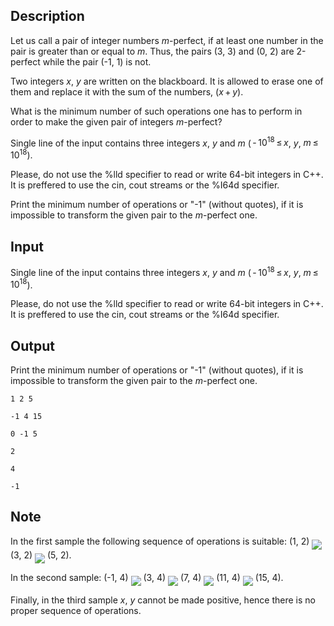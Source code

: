 ## Description

<div><p>Let us call a pair of integer numbers <span class="tex-font-style-it"><span class="tex-span"><i>m</i></span>-perfect</span>, if at least one number in the pair is greater than or equal to <span class="tex-span"><i>m</i></span>. Thus, the pairs (3, 3) and (0, 2) are 2-perfect while the pair (-1, 1) is not.</p><p>Two integers <span class="tex-span"><i>x</i></span>, <span class="tex-span"><i>y</i></span> are written on the blackboard. It is allowed to erase one of them and replace it with the sum of the numbers, <span class="tex-span">(<i>x</i> + <i>y</i>)</span>.</p><p>What is the minimum number of such operations one has to perform in order to make the given pair of integers <span class="tex-span"><i>m</i></span>-perfect?</p></div><div class="input-specification"><p>Single line of the input contains three integers <span class="tex-span"><i>x</i></span>, <span class="tex-span"><i>y</i></span> and <span class="tex-span"><i>m</i></span> (<span class="tex-span"> - 10<sup class="upper-index">18</sup> ≤ <i>x</i></span>, <span class="tex-span"><i>y</i></span>, <span class="tex-span"><i>m</i> ≤ 10<sup class="upper-index">18</sup></span>).</p><p>Please, do not use the <span class="tex-font-style-tt">%lld</span> specifier to read or write 64-bit integers in C++. It is preffered to use the <span class="tex-font-style-tt">cin</span>, <span class="tex-font-style-tt">cout</span> streams or the <span class="tex-font-style-tt">%I64d</span> specifier.</p></div><div class="output-specification"><p>Print the minimum number of operations or "<span class="tex-font-style-tt">-1</span>" (without quotes), if it is impossible to transform the given pair to the <span class="tex-span"><i>m</i></span>-perfect one.</p></div>

## Input

<p>Single line of the input contains three integers <span class="tex-span"><i>x</i></span>, <span class="tex-span"><i>y</i></span> and <span class="tex-span"><i>m</i></span> (<span class="tex-span"> - 10<sup class="upper-index">18</sup> ≤ <i>x</i></span>, <span class="tex-span"><i>y</i></span>, <span class="tex-span"><i>m</i> ≤ 10<sup class="upper-index">18</sup></span>).</p><p>Please, do not use the <span class="tex-font-style-tt">%lld</span> specifier to read or write 64-bit integers in C++. It is preffered to use the <span class="tex-font-style-tt">cin</span>, <span class="tex-font-style-tt">cout</span> streams or the <span class="tex-font-style-tt">%I64d</span> specifier.</p>

## Output

<p>Print the minimum number of operations or "<span class="tex-font-style-tt">-1</span>" (without quotes), if it is impossible to transform the given pair to the <span class="tex-span"><i>m</i></span>-perfect one.</p>





```input1
1 2 5

```




```input2
-1 4 15

```




```input3
0 -1 5

```




```output1
2

```




```output2
4

```




```output3
-1

```



## Note

<p>In the first sample the following sequence of operations is suitable: (1, 2) <img align="middle" class="tex-formula" src="file://kdIqY40f.png" style="max-width: 100.0%;max-height: 100.0%;"> (3, 2) <img align="middle" class="tex-formula" src="file://Mepj6q79.png" style="max-width: 100.0%;max-height: 100.0%;"> (5, 2).</p><p>In the second sample: (-1, 4) <img align="middle" class="tex-formula" src="file://RCQlGyJg.png" style="max-width: 100.0%;max-height: 100.0%;"> (3, 4) <img align="middle" class="tex-formula" src="file://kKvBTlKB.png" style="max-width: 100.0%;max-height: 100.0%;"> (7, 4) <img align="middle" class="tex-formula" src="file://u0m83kH3.png" style="max-width: 100.0%;max-height: 100.0%;"> (11, 4) <img align="middle" class="tex-formula" src="file://1owpWKu5.png" style="max-width: 100.0%;max-height: 100.0%;"> (15, 4).</p><p>Finally, in the third sample <span class="tex-span"><i>x</i></span>, <span class="tex-span"><i>y</i></span> cannot be made positive, hence there is no proper sequence of operations.</p>
